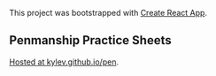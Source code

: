 This project was bootstrapped with [Create React App](https://github.com/facebookincubator/create-react-app).

## Penmanship Practice Sheets

[Hosted at kylev.github.io/pen](https://kylev.github.io/pen/).
